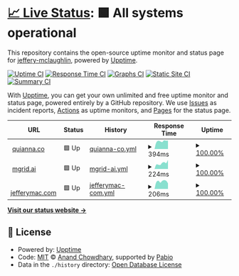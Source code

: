 # [📈 Live Status](https://jeffery-mclaughlin.github.io/quiannaco): <!--live status--> **🟩 All systems operational**

This repository contains the open-source uptime monitor and status page for [jeffery-mclaughlin](https://jeffery-mclaughlin.github.io/quiannaco), powered by [Upptime](https://github.com/upptime/upptime).

[![Uptime CI](https://github.com/jeffery-mclaughlin/quiannaco/workflows/Uptime%20CI/badge.svg)](https://github.com/jeffery-mclaughlin/quiannaco/actions?query=workflow%3A%22Uptime+CI%22)
[![Response Time CI](https://github.com/jeffery-mclaughlin/quiannaco/workflows/Response%20Time%20CI/badge.svg)](https://github.com/jeffery-mclaughlin/quiannaco/actions?query=workflow%3A%22Response+Time+CI%22)
[![Graphs CI](https://github.com/jeffery-mclaughlin/quiannaco/workflows/Graphs%20CI/badge.svg)](https://github.com/jeffery-mclaughlin/quiannaco/actions?query=workflow%3A%22Graphs+CI%22)
[![Static Site CI](https://github.com/jeffery-mclaughlin/quiannaco/workflows/Static%20Site%20CI/badge.svg)](https://github.com/jeffery-mclaughlin/quiannaco/actions?query=workflow%3A%22Static+Site+CI%22)
[![Summary CI](https://github.com/jeffery-mclaughlin/quiannaco/workflows/Summary%20CI/badge.svg)](https://github.com/jeffery-mclaughlin/quiannaco/actions?query=workflow%3A%22Summary+CI%22)

With [Upptime](https://upptime.js.org), you can get your own unlimited and free uptime monitor and status page, powered entirely by a GitHub repository. We use [Issues](https://github.com/jeffery-mclaughlin/quiannaco/issues) as incident reports, [Actions](https://github.com/jeffery-mclaughlin/quiannaco/actions) as uptime monitors, and [Pages](https://jeffery-mclaughlin.github.io/quiannaco) for the status page.

<!--start: status pages-->
<!-- This summary is generated by Upptime (https://github.com/upptime/upptime) -->
<!-- Do not edit this manually, your changes will be overwritten -->
<!-- prettier-ignore -->
| URL | Status | History | Response Time | Uptime |
| --- | ------ | ------- | ------------- | ------ |
| <img alt="" src="https://icons.duckduckgo.com/ip3/quianna.co.ico" height="13"> [quianna.co](https://quianna.co) | 🟩 Up | [quianna-co.yml](https://github.com/jeffery-mclaughlin/rivendell/commits/HEAD/history/quianna-co.yml) | <details><summary><img alt="Response time graph" src="./graphs/quianna-co/response-time-week.png" height="20"> 394ms</summary><br><a href="https://jeffery-mclaughlin.github.io/rivendell/history/quianna-co"><img alt="Response time 329" src="https://img.shields.io/endpoint?url=https%3A%2F%2Fraw.githubusercontent.com%2Fjeffery-mclaughlin%2Frivendell%2FHEAD%2Fapi%2Fquianna-co%2Fresponse-time.json"></a><br><a href="https://jeffery-mclaughlin.github.io/rivendell/history/quianna-co"><img alt="24-hour response time 422" src="https://img.shields.io/endpoint?url=https%3A%2F%2Fraw.githubusercontent.com%2Fjeffery-mclaughlin%2Frivendell%2FHEAD%2Fapi%2Fquianna-co%2Fresponse-time-day.json"></a><br><a href="https://jeffery-mclaughlin.github.io/rivendell/history/quianna-co"><img alt="7-day response time 394" src="https://img.shields.io/endpoint?url=https%3A%2F%2Fraw.githubusercontent.com%2Fjeffery-mclaughlin%2Frivendell%2FHEAD%2Fapi%2Fquianna-co%2Fresponse-time-week.json"></a><br><a href="https://jeffery-mclaughlin.github.io/rivendell/history/quianna-co"><img alt="30-day response time 372" src="https://img.shields.io/endpoint?url=https%3A%2F%2Fraw.githubusercontent.com%2Fjeffery-mclaughlin%2Frivendell%2FHEAD%2Fapi%2Fquianna-co%2Fresponse-time-month.json"></a><br><a href="https://jeffery-mclaughlin.github.io/rivendell/history/quianna-co"><img alt="1-year response time 329" src="https://img.shields.io/endpoint?url=https%3A%2F%2Fraw.githubusercontent.com%2Fjeffery-mclaughlin%2Frivendell%2FHEAD%2Fapi%2Fquianna-co%2Fresponse-time-year.json"></a></details> | <details><summary><a href="https://jeffery-mclaughlin.github.io/rivendell/history/quianna-co">100.00%</a></summary><a href="https://jeffery-mclaughlin.github.io/rivendell/history/quianna-co"><img alt="All-time uptime 99.58%" src="https://img.shields.io/endpoint?url=https%3A%2F%2Fraw.githubusercontent.com%2Fjeffery-mclaughlin%2Frivendell%2FHEAD%2Fapi%2Fquianna-co%2Fuptime.json"></a><br><a href="https://jeffery-mclaughlin.github.io/rivendell/history/quianna-co"><img alt="24-hour uptime 100.00%" src="https://img.shields.io/endpoint?url=https%3A%2F%2Fraw.githubusercontent.com%2Fjeffery-mclaughlin%2Frivendell%2FHEAD%2Fapi%2Fquianna-co%2Fuptime-day.json"></a><br><a href="https://jeffery-mclaughlin.github.io/rivendell/history/quianna-co"><img alt="7-day uptime 100.00%" src="https://img.shields.io/endpoint?url=https%3A%2F%2Fraw.githubusercontent.com%2Fjeffery-mclaughlin%2Frivendell%2FHEAD%2Fapi%2Fquianna-co%2Fuptime-week.json"></a><br><a href="https://jeffery-mclaughlin.github.io/rivendell/history/quianna-co"><img alt="30-day uptime 100.00%" src="https://img.shields.io/endpoint?url=https%3A%2F%2Fraw.githubusercontent.com%2Fjeffery-mclaughlin%2Frivendell%2FHEAD%2Fapi%2Fquianna-co%2Fuptime-month.json"></a><br><a href="https://jeffery-mclaughlin.github.io/rivendell/history/quianna-co"><img alt="1-year uptime 99.58%" src="https://img.shields.io/endpoint?url=https%3A%2F%2Fraw.githubusercontent.com%2Fjeffery-mclaughlin%2Frivendell%2FHEAD%2Fapi%2Fquianna-co%2Fuptime-year.json"></a></details>
| <img alt="" src="https://icons.duckduckgo.com/ip3/mgrid.ai.ico" height="13"> [mgrid.ai](https://mgrid.ai) | 🟩 Up | [mgrid-ai.yml](https://github.com/jeffery-mclaughlin/rivendell/commits/HEAD/history/mgrid-ai.yml) | <details><summary><img alt="Response time graph" src="./graphs/mgrid-ai/response-time-week.png" height="20"> 224ms</summary><br><a href="https://jeffery-mclaughlin.github.io/rivendell/history/mgrid-ai"><img alt="Response time 233" src="https://img.shields.io/endpoint?url=https%3A%2F%2Fraw.githubusercontent.com%2Fjeffery-mclaughlin%2Frivendell%2FHEAD%2Fapi%2Fmgrid-ai%2Fresponse-time.json"></a><br><a href="https://jeffery-mclaughlin.github.io/rivendell/history/mgrid-ai"><img alt="24-hour response time 348" src="https://img.shields.io/endpoint?url=https%3A%2F%2Fraw.githubusercontent.com%2Fjeffery-mclaughlin%2Frivendell%2FHEAD%2Fapi%2Fmgrid-ai%2Fresponse-time-day.json"></a><br><a href="https://jeffery-mclaughlin.github.io/rivendell/history/mgrid-ai"><img alt="7-day response time 224" src="https://img.shields.io/endpoint?url=https%3A%2F%2Fraw.githubusercontent.com%2Fjeffery-mclaughlin%2Frivendell%2FHEAD%2Fapi%2Fmgrid-ai%2Fresponse-time-week.json"></a><br><a href="https://jeffery-mclaughlin.github.io/rivendell/history/mgrid-ai"><img alt="30-day response time 230" src="https://img.shields.io/endpoint?url=https%3A%2F%2Fraw.githubusercontent.com%2Fjeffery-mclaughlin%2Frivendell%2FHEAD%2Fapi%2Fmgrid-ai%2Fresponse-time-month.json"></a><br><a href="https://jeffery-mclaughlin.github.io/rivendell/history/mgrid-ai"><img alt="1-year response time 233" src="https://img.shields.io/endpoint?url=https%3A%2F%2Fraw.githubusercontent.com%2Fjeffery-mclaughlin%2Frivendell%2FHEAD%2Fapi%2Fmgrid-ai%2Fresponse-time-year.json"></a></details> | <details><summary><a href="https://jeffery-mclaughlin.github.io/rivendell/history/mgrid-ai">100.00%</a></summary><a href="https://jeffery-mclaughlin.github.io/rivendell/history/mgrid-ai"><img alt="All-time uptime 76.71%" src="https://img.shields.io/endpoint?url=https%3A%2F%2Fraw.githubusercontent.com%2Fjeffery-mclaughlin%2Frivendell%2FHEAD%2Fapi%2Fmgrid-ai%2Fuptime.json"></a><br><a href="https://jeffery-mclaughlin.github.io/rivendell/history/mgrid-ai"><img alt="24-hour uptime 100.00%" src="https://img.shields.io/endpoint?url=https%3A%2F%2Fraw.githubusercontent.com%2Fjeffery-mclaughlin%2Frivendell%2FHEAD%2Fapi%2Fmgrid-ai%2Fuptime-day.json"></a><br><a href="https://jeffery-mclaughlin.github.io/rivendell/history/mgrid-ai"><img alt="7-day uptime 100.00%" src="https://img.shields.io/endpoint?url=https%3A%2F%2Fraw.githubusercontent.com%2Fjeffery-mclaughlin%2Frivendell%2FHEAD%2Fapi%2Fmgrid-ai%2Fuptime-week.json"></a><br><a href="https://jeffery-mclaughlin.github.io/rivendell/history/mgrid-ai"><img alt="30-day uptime 100.00%" src="https://img.shields.io/endpoint?url=https%3A%2F%2Fraw.githubusercontent.com%2Fjeffery-mclaughlin%2Frivendell%2FHEAD%2Fapi%2Fmgrid-ai%2Fuptime-month.json"></a><br><a href="https://jeffery-mclaughlin.github.io/rivendell/history/mgrid-ai"><img alt="1-year uptime 76.71%" src="https://img.shields.io/endpoint?url=https%3A%2F%2Fraw.githubusercontent.com%2Fjeffery-mclaughlin%2Frivendell%2FHEAD%2Fapi%2Fmgrid-ai%2Fuptime-year.json"></a></details>
| <img alt="" src="https://icons.duckduckgo.com/ip3/jefferymac.com.ico" height="13"> [jefferymac.com](https://jefferymac.com) | 🟩 Up | [jefferymac-com.yml](https://github.com/jeffery-mclaughlin/rivendell/commits/HEAD/history/jefferymac-com.yml) | <details><summary><img alt="Response time graph" src="./graphs/jefferymac-com/response-time-week.png" height="20"> 206ms</summary><br><a href="https://jeffery-mclaughlin.github.io/rivendell/history/jefferymac-com"><img alt="Response time 205" src="https://img.shields.io/endpoint?url=https%3A%2F%2Fraw.githubusercontent.com%2Fjeffery-mclaughlin%2Frivendell%2FHEAD%2Fapi%2Fjefferymac-com%2Fresponse-time.json"></a><br><a href="https://jeffery-mclaughlin.github.io/rivendell/history/jefferymac-com"><img alt="24-hour response time 154" src="https://img.shields.io/endpoint?url=https%3A%2F%2Fraw.githubusercontent.com%2Fjeffery-mclaughlin%2Frivendell%2FHEAD%2Fapi%2Fjefferymac-com%2Fresponse-time-day.json"></a><br><a href="https://jeffery-mclaughlin.github.io/rivendell/history/jefferymac-com"><img alt="7-day response time 206" src="https://img.shields.io/endpoint?url=https%3A%2F%2Fraw.githubusercontent.com%2Fjeffery-mclaughlin%2Frivendell%2FHEAD%2Fapi%2Fjefferymac-com%2Fresponse-time-week.json"></a><br><a href="https://jeffery-mclaughlin.github.io/rivendell/history/jefferymac-com"><img alt="30-day response time 202" src="https://img.shields.io/endpoint?url=https%3A%2F%2Fraw.githubusercontent.com%2Fjeffery-mclaughlin%2Frivendell%2FHEAD%2Fapi%2Fjefferymac-com%2Fresponse-time-month.json"></a><br><a href="https://jeffery-mclaughlin.github.io/rivendell/history/jefferymac-com"><img alt="1-year response time 205" src="https://img.shields.io/endpoint?url=https%3A%2F%2Fraw.githubusercontent.com%2Fjeffery-mclaughlin%2Frivendell%2FHEAD%2Fapi%2Fjefferymac-com%2Fresponse-time-year.json"></a></details> | <details><summary><a href="https://jeffery-mclaughlin.github.io/rivendell/history/jefferymac-com">100.00%</a></summary><a href="https://jeffery-mclaughlin.github.io/rivendell/history/jefferymac-com"><img alt="All-time uptime 76.76%" src="https://img.shields.io/endpoint?url=https%3A%2F%2Fraw.githubusercontent.com%2Fjeffery-mclaughlin%2Frivendell%2FHEAD%2Fapi%2Fjefferymac-com%2Fuptime.json"></a><br><a href="https://jeffery-mclaughlin.github.io/rivendell/history/jefferymac-com"><img alt="24-hour uptime 100.00%" src="https://img.shields.io/endpoint?url=https%3A%2F%2Fraw.githubusercontent.com%2Fjeffery-mclaughlin%2Frivendell%2FHEAD%2Fapi%2Fjefferymac-com%2Fuptime-day.json"></a><br><a href="https://jeffery-mclaughlin.github.io/rivendell/history/jefferymac-com"><img alt="7-day uptime 100.00%" src="https://img.shields.io/endpoint?url=https%3A%2F%2Fraw.githubusercontent.com%2Fjeffery-mclaughlin%2Frivendell%2FHEAD%2Fapi%2Fjefferymac-com%2Fuptime-week.json"></a><br><a href="https://jeffery-mclaughlin.github.io/rivendell/history/jefferymac-com"><img alt="30-day uptime 100.00%" src="https://img.shields.io/endpoint?url=https%3A%2F%2Fraw.githubusercontent.com%2Fjeffery-mclaughlin%2Frivendell%2FHEAD%2Fapi%2Fjefferymac-com%2Fuptime-month.json"></a><br><a href="https://jeffery-mclaughlin.github.io/rivendell/history/jefferymac-com"><img alt="1-year uptime 76.76%" src="https://img.shields.io/endpoint?url=https%3A%2F%2Fraw.githubusercontent.com%2Fjeffery-mclaughlin%2Frivendell%2FHEAD%2Fapi%2Fjefferymac-com%2Fuptime-year.json"></a></details>

<!--end: status pages-->

[**Visit our status website →**](https://jeffery-mclaughlin.github.io/quiannaco)

## 📄 License

- Powered by: [Upptime](https://github.com/upptime/upptime)
- Code: [MIT](./LICENSE) © [Anand Chowdhary](https://anandchowdhary.com), supported by [Pabio](https://pabio.com)
- Data in the `./history` directory: [Open Database License](https://opendatacommons.org/licenses/odbl/1-0/)
